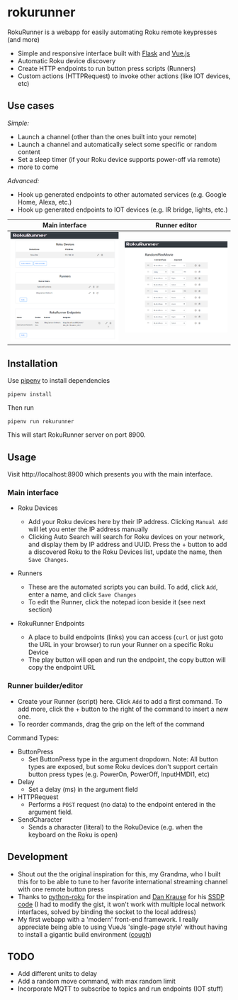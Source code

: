 # rokurunner

RokuRunner is a webapp for easily automating Roku remote keypresses (and more)
 
 - Simple and responsive interface built with [Flask](https://flask.palletsprojects.com/) and [Vue.js](https://vuejs.org/)
 - Automatic Roku device discovery
 - Create HTTP endpoints to run button press scripts (Runners)
 - Custom actions (HTTPRequest) to invoke other actions (like IOT devices, etc)
 
 ## Use cases

 *Simple:*
 
 - Launch a channel (other than the ones built into your remote)
 - Launch a channel and automatically select some specific or random content
 - Set a sleep timer (if your Roku device supports power-off via remote)
 - more to come

*Advanced:*

 - Hook up generated endpoints to other automated services (e.g. Google Home, Alexa, etc.)
 - Hook up generated endpoints to IOT devices (e.g. IR bridge, lights, etc.)
 

Main interface       |  Runner editor
:-------------------------:|:-------------------------:
![](doc/rr_ss1.PNG)  |  ![](doc/rr_ss2.PNG)

## Installation

Use [pipenv](https://pipenv.pypa.io/) to install dependencies

    pipenv install

Then run
    
    pipenv run rokurunner
    
This will start RokuRunner server on port 8900. 

## Usage

Visit http://localhost:8900 which presents you with the main interface.

### Main interface

  - Roku Devices
    - Add your Roku devices here by their IP address. Clicking `Manual Add` will let you enter the IP address manually
    - Clicking Auto Search will search for Roku devices on your network, and display them by IP address and UUID. Press the + button to add a discovered Roku to the Roku Devices list, update the name, then `Save Changes`.
 
  - Runners
    - These are the automated scripts you can build. To add, click `Add`, enter a name, and click `Save Changes`
    - To edit the Runner, click the notepad icon beside it (see next section)
    
  - RokuRunner Endpoints
    - A place to build endpoints (links) you can access (`curl` or just goto the URL in your browser) to run your Runner on a specific Roku Device
    - The play button will open and run the endpoint, the copy button will copy the endpoint URL
    

### Runner builder/editor 

  - Create your Runner (script) here. Click `Add` to add a first command. To add more, click the + button to the right of the command to insert a new one.
  - To reorder commands, drag the grip on the left of the command
  
  Command Types:
  - ButtonPress
    - Set ButtonPress type in the argument dropdown. Note: All button types are exposed, but some Roku devices don't support certain button press types (e.g. PowerOn, PowerOff, InputHMDI1, etc)
  - Delay
    - Set a delay (ms) in the argument field
  - HTTPRequest
    - Performs a `POST` request (no data) to the endpoint entered in the argument field.
  - SendCharacter
    - Sends a character (literal) to the RokuDevice (e.g. when the keyboard on the Roku is open)
      
      
## Development

  - Shout out the the original inspiration for this, my Grandma, who I built this for to be able to tune to her favorite international streaming channel with one remote button press
  - Thanks to [python-roku](https://github.com/jcarbaugh/python-roku) for the inspiration and [Dan Krause](https://github.com/dankrause) for his [SSDP code](https://gist.github.com/dankrause/6000248) (I had to modify the gist, it won't work with multiple local network interfaces, solved by binding the socket to the local address)
  - My first webapp with a 'modern' front-end framework. I really appreciate being able to using VueJs 'single-page style' without having to install a gigantic build environment ([cough](https://hackernoon.com/how-it-feels-to-learn-javascript-in-2016-d3a717dd577f))
  
  
## TODO
  
  - Add different units to delay
  - Add a random move command, with max random limit
  - Incorporate MQTT to subscribe to topics and run endpoints (IOT stuff)
      
      
      
